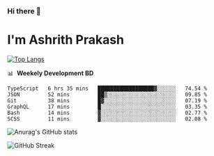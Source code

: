 ### Hi there 👋
# I'm Ashrith Prakash

[![Top Langs](https://github-readme-stats.vercel.app/api/top-langs/?username=xxcheckmatexx&count_private=true&include_all_commits=true&show_icons=true&line_height=20&title_color=FFFFFF&icon_color=FFFFFF&text_color=FFFFFF&bg_color=0D1117&langs_count=8)](https://github.com/anuraghazra/github-readme-stats)

📊 &nbsp;**Weekely Development BD**

<!--START_SECTION:waka-->

```text
TypeScript   6 hrs 35 mins   ██████████████████▓░░░░░░   74.54 %
JSON         52 mins         ██▒░░░░░░░░░░░░░░░░░░░░░░   09.85 %
Git          38 mins         █▓░░░░░░░░░░░░░░░░░░░░░░░   07.19 %
GraphQL      17 mins         █░░░░░░░░░░░░░░░░░░░░░░░░   03.35 %
Bash         14 mins         ▓░░░░░░░░░░░░░░░░░░░░░░░░   02.77 %
SCSS         11 mins         ▓░░░░░░░░░░░░░░░░░░░░░░░░   02.08 %
```

<!--END_SECTION:waka-->

![Anurag's GitHub stats](https://github-readme-stats.vercel.app/api?username=xxcheckmatexx&count_private=true&show_icons=true&theme=merko)  

![GitHub Streak](http://github-readme-streak-stats.herokuapp.com?user=xxcheckmatexx&theme=merko&hide_border=true&date_format=M%20j%5B%2C%20Y%5D&fire=DD0E0B)
<br/>
